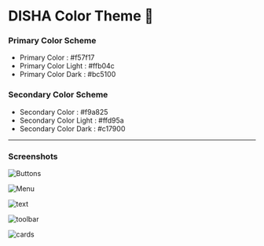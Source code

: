 # DISHA Color Theme  🎨

<h3>Primary Color Scheme</h3> 
<ul> 
  <li> 
      Primary Color : 
      #f57f17 
   </li>   
  <li> 
      Primary Color Light : 
      #ffb04c 
   </li>    
   <li> 
      Primary Color Dark : 
      #bc5100 
   </li>   
</ul> 

<h3>Secondary Color Scheme</h3> 
<ul> 
  <li> 
      Secondary Color : 
     #f9a825  
   </li>   
  <li> 
      Secondary Color Light : 
      #ffd95a
   </li>    
   <li> 
      Secondary Color Dark : 
      #c17900
   </li>   
</ul> 

<hr/> 

<h3>Screenshots</h3>
  
![Buttons](https://user-images.githubusercontent.com/31094327/73154887-dc4b1380-40fe-11ea-8542-6dc5327ac1d7.png)

![Menu](https://user-images.githubusercontent.com/31094327/73155028-5c717900-40ff-11ea-861e-3a37fe8579c6.png) 

![text](https://user-images.githubusercontent.com/31094327/73155216-f9ccad00-40ff-11ea-991e-907284add351.png) 

![toolbar](https://user-images.githubusercontent.com/31094327/73155218-fb967080-40ff-11ea-8742-81644eaf40a1.png)

![cards](https://user-images.githubusercontent.com/31094327/73155220-fd603400-40ff-11ea-8458-23353534a30f.png)

